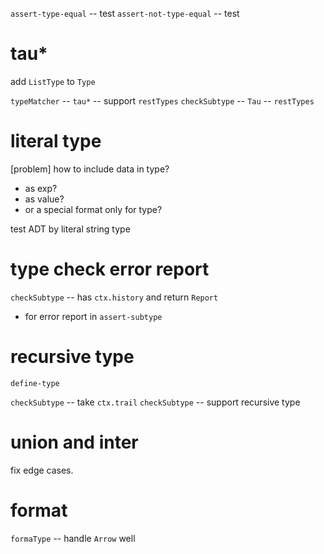 `assert-type-equal` -- test
`assert-not-type-equal` -- test

# tau*

add `ListType` to `Type`

`typeMatcher` -- `tau*` -- support `restTypes`
`checkSubtype` -- `Tau` -- `restTypes`

# literal type

[problem] how to include data in type?

- as exp?
- as value?
- or a special format only for type?

test ADT by literal string type

# type check error report

`checkSubtype` -- has `ctx.history` and return `Report`

- for error report in `assert-subtype`

# recursive type

`define-type`

`checkSubtype` -- take `ctx.trail`
`checkSubtype` -- support recursive type

# union and inter

fix edge cases.

# format

`formaType` -- handle `Arrow` well
